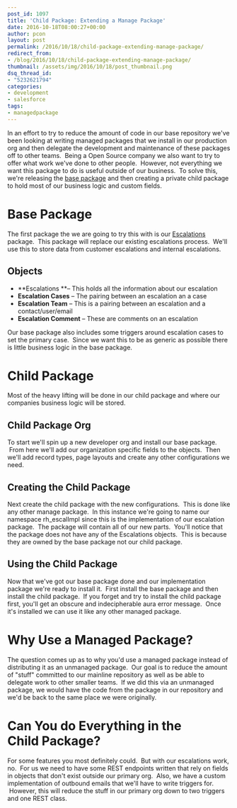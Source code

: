 ```yaml
---
post_id: 1097
title: 'Child Package: Extending a Manage Package'
date: 2016-10-18T08:00:27+00:00
author: pcon
layout: post
permalink: /2016/10/18/child-package-extending-manage-package/
redirect_from:
- /blog/2016/10/18/child-package-extending-manage-package/
thumbnail: /assets/img/2016/10/18/post_thumbnail.png
dsq_thread_id:
- "5232621794"
categories:
- development
- salesforce
tags:
- managedpackage
---
```

In an effort to try to reduce the amount of code in our base repository we've been looking at writing managed packages that we install in our production org and then delegate the development and maintenance of these packages off to other teams.  Being a Open Source company we also want to try to offer what work we've done to other people.  However, not everything we want this package to do is useful outside of our business.  To solve this, we're releasing the [base package](https://github.com/RedHatSalesforce/escalations/releases) and then creating a private child package to hold most of our business logic and custom fields.

<!--more-->

# Base Package

The first package the we are going to try this with is our [Escalations](https://github.com/RedHatSalesforce/escalations) package.  This package will replace our existing escalations process.  We'll use this to store data from customer escalations and internal escalations.

## Objects

* **Escalations **&#8211; This holds all the information about our escalation
* **Escalation Cases** &#8211; The pairing between an escalation an a case
* **Escalation Team** &#8211; This is a pairing between an escalation and a contact/user/email
* **Escalation Comment** &#8211; These are comments on an escalation

Our base package also includes some triggers around escalation cases to set the primary case.  Since we want this to be as generic as possible there is little business logic in the base package.

# Child Package

Most of the heavy lifting will be done in our child package and where our companies business logic will be stored.

## Child Package Org

To start we'll spin up a new developer org and install our base package.  From here we'll add our organization specific fields to the objects.  Then we'll add record types, page layouts and create any other configurations we need.

## Creating the Child Package

Next create the child package with the new configurations.  This is done like any other manage package.  In this instance we're going to name our namespace rh_escalImpl since this is the implementation of our escalation package.  The package will contain all of our new parts.  You'll notice that the package does not have any of the Escalations objects.  This is because they are owned by the base package not our child package.

## Using the Child Package

Now that we've got our base package done and our implementation package we're ready to install it.  First install the base package and then install the child package.  If you forget and try to install the child package first, you'll get an obscure and indecipherable aura error message.  Once it's installed we can use it like any other managed package.

# Why Use a Managed Package?

The question comes up as to why you'd use a managed package instead of distributing it as an unmanaged package.  Our goal is to reduce the amount of "stuff" committed to our mainline repository as well as be able to delegate work to other smaller teams.  If we did this via an unmanaged package, we would have the code from the package in our repository and we'd be back to the same place we were originally.

# Can You do Everything in the Child Package?

For some features you most definitely could.  But with our escalations work, no.  For us we need to have some REST endpoints written that rely on fields in objects that don't exist outside our primary org.  Also, we have a custom implementation of outbound emails that we'll have to write triggers for.  However, this will reduce the stuff in our primary org down to two triggers and one REST class.